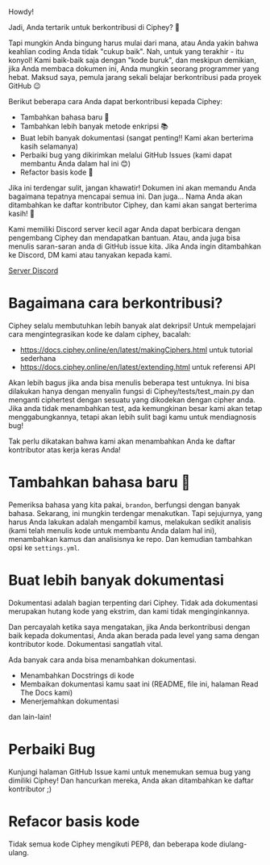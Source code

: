 Howdy! 

Jadi, Anda tertarik untuk berkontribusi di Ciphey? 🤔

Tapi mungkin Anda bingung harus mulai dari mana, atau Anda yakin bahwa keahlian coding Anda tidak "cukup baik". Nah, untuk yang terakhir - itu konyol! Kami baik-baik saja dengan "kode buruk", dan meskipun demikian, jika Anda membaca dokumen ini, Anda mungkin seorang programmer yang hebat. Maksud saya, pemula jarang sekali belajar berkontribusi pada proyek GitHub 😉

Berikut beberapa cara Anda dapat berkontribusi kepada Ciphey:
* Tambahkan bahasa baru 🧏
* Tambahkan lebih banyak metode enkripsi 📚
* Buat lebih banyak dokumentasi (sangat penting‼️ Kami akan berterima kasih selamanya)
* Perbaiki bug yang dikirimkan melalui GitHub Issues (kami dapat membantu Anda dalam hal ini 😊)
* Refactor basis kode 🥺

Jika ini terdengar sulit, jangan khawatir! Dokumen ini akan memandu Anda bagaimana tepatnya mencapai semua ini. Dan juga... Nama Anda akan ditambahkan ke daftar kontributor Ciphey, dan kami akan sangat berterima kasih! 🙏


Kami memiliki Discord server kecil agar Anda dapat berbicara dengan pengembang Ciphey dan mendapatkan bantuan. Atau, anda juga bisa menulis saran-saran anda di GitHub issue kita. Jika Anda ingin ditambahkan ke Discord, DM kami atau tanyakan kepada kami.

[Server Discord](https://discord.gg/KfyRUWw)
# Bagaimana cara berkontribusi?
Ciphey selalu membutuhkan lebih banyak alat dekripsi! Untuk mempelajari cara mengintegrasikan kode ke dalam ciphey, bacalah:
* https://docs.ciphey.online/en/latest/makingCiphers.html untuk tutorial sederhana
* https://docs.ciphey.online/en/latest/extending.html untuk referensi API

Akan lebih bagus jika anda bisa menulis beberapa test untuknya. Ini bisa dilakukan hanya dengan menyalin fungsi di Ciphey/tests/test_main.py dan menganti ciphertest dengan sesuatu yang dikodekan dengan cipher anda. Jika anda tidak menambahkan test, ada kemungkinan besar kami akan tetap menggabungkannya, tetapi akan lebih sulit bagi kamu untuk mendiagnosis bug!

Tak perlu dikatakan bahwa kami akan menambahkan Anda ke daftar kontributor atas kerja keras Anda!

# Tambahkan bahasa baru 🧏
Pemeriksa bahasa yang kita pakai, `brandon`, berfungsi dengan banyak bahasa. Sekarang, ini mungkin terdengar menakutkan.
Tapi sejujurnya, yang harus Anda lakukan adalah mengambil kamus, melakukan sedikit analisis (kami telah menulis kode untuk membantu Anda dalam hal ini), menambahkan kamus dan analisisnya ke repo. Dan kemudian tambahkan opsi ke `settings.yml`.

# Buat lebih banyak dokumentasi
Dokumentasi adalah bagian terpenting dari Ciphey. Tidak ada dokumentasi merupakan hutang kode yang ekstrim, dan kami tidak menginginkannya. 

Dan percayalah ketika saya mengatakan, jika Anda berkontribusi dengan baik kepada dokumentasi, Anda akan berada pada level yang sama dengan kontributor kode. Dokumentasi sangatlah vital.

Ada banyak cara anda bisa menambahkan dokumentasi.
* Menambahkan Docstrings di kode
* Membaikan dokumentasi kamu saat ini (README, file ini, halaman Read The Docs kami)
* Menerjemahkan dokumentasi

dan lain-lain!

# Perbaiki Bug
Kunjungi halaman GitHub Issue kami untuk menemukan semua bug yang dimiliki Ciphey! Dan hancurkan mereka, Anda akan ditambahkan ke daftar kontributor ;)

# Refacor basis kode
Tidak semua kode Ciphey mengikuti PEP8, dan beberapa kode diulang-ulang.

